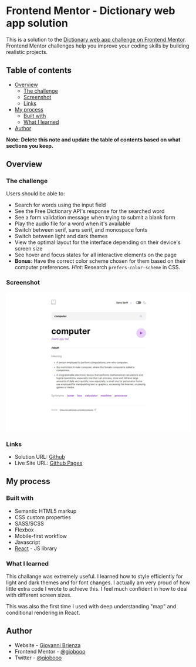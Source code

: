 # Frontend Mentor - Dictionary web app solution

This is a solution to the [Dictionary web app challenge on Frontend Mentor](https://www.frontendmentor.io/challenges/dictionary-web-app-h5wwnyuKFL). Frontend Mentor challenges help you improve your coding skills by building realistic projects.

## Table of contents

- [Overview](#overview)
  - [The challenge](#the-challenge)
  - [Screenshot](#screenshot)
  - [Links](#links)
- [My process](#my-process)
  - [Built with](#built-with)
  - [What I learned](#what-i-learned)
- [Author](#author)

**Note: Delete this note and update the table of contents based on what sections you keep.**

## Overview

### The challenge

Users should be able to:

- Search for words using the input field
- See the Free Dictionary API's response for the searched word
- See a form validation message when trying to submit a blank form
- Play the audio file for a word when it's available
- Switch between serif, sans serif, and monospace fonts
- Switch between light and dark themes
- View the optimal layout for the interface depending on their device's screen size
- See hover and focus states for all interactive elements on the page
- **Bonus**: Have the correct color scheme chosen for them based on their computer preferences. _Hint_: Research `prefers-color-scheme` in CSS.

### Screenshot

![](./screenshot.jpg)

### Links

- Solution URL: [Github](https://your-solution-url.com)
- Live Site URL: [Github Pages](https://your-live-site-url.com)

## My process

### Built with

- Semantic HTML5 markup
- CSS custom properties
- SASS/SCSS
- Flexbox
- Mobile-first workflow
- Javascript
- [React](https://reactjs.org/) - JS library

### What I learned

This challange was extremely useful. I learned how to style efficiently for light and dark themes and for font changes. I actually am very proud of how little extra code I wrote to achieve this.
I feel much confident in how to deal with different screen sizes.

This was also the first time I used with deep understanding "map" and conditional rendering in React.

## Author

- Website - [Giovanni Brienza](https://www.giobrienza.com)
- Frontend Mentor - [@giobooo](https://www.frontendmentor.io/profile/giobooo)
- Twitter - [@giobooo](https://www.twitter.com/giobooo)
